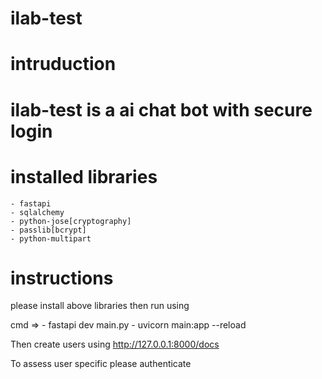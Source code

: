 # ilab-test

# intruduction
# ilab-test is a ai chat bot with secure login

# installed libraries 
    - fastapi
    - sqlalchemy
    - python-jose[cryptography]
    - passlib[bcrypt]
    - python-multipart

# instructions
please install above libraries then run using

cmd =>
    - fastapi dev main.py
    - uvicorn main:app --reload 

Then create users using 
http://127.0.0.1:8000/docs

To assess user specific please authenticate